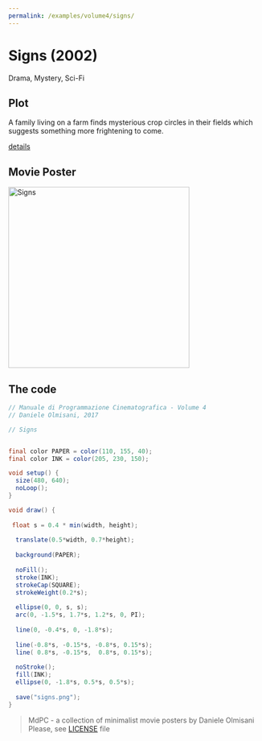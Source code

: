 ```yaml
---
permalink: /examples/volume4/signs/
---
```

# Signs (2002)

Drama, Mystery, Sci-Fi

## Plot
A family living on a farm finds mysterious crop circles in their fields which suggests something more frightening to come.

[details](https://www.imdb.com/title/tt0286106/)

## Movie Poster
<img src="signs.png"  width="360px" title="Signs">


## The code
```java
// Manuale di Programmazione Cinematografica - Volume 4
// Daniele Olmisani, 2017

// Signs


final color PAPER = color(110, 155, 40);
final color INK = color(205, 230, 150);

void setup() {
  size(480, 640);
  noLoop();
}

void draw() {
  
 float s = 0.4 * min(width, height);
  
  translate(0.5*width, 0.7*height);
  
  background(PAPER);
  
  noFill();
  stroke(INK);
  strokeCap(SQUARE);
  strokeWeight(0.2*s);
  
  ellipse(0, 0, s, s);
  arc(0, -1.5*s, 1.7*s, 1.2*s, 0, PI);
  
  line(0, -0.4*s, 0, -1.8*s);
  
  line(-0.8*s, -0.15*s, -0.8*s, 0.15*s);
  line( 0.8*s, -0.15*s,  0.8*s, 0.15*s);
  
  noStroke();
  fill(INK);
  ellipse(0, -1.8*s, 0.5*s, 0.5*s);
  
  save("signs.png");
}
```

> MdPC - a collection of minimalist movie posters
> by Daniele Olmisani
> Please, see [LICENSE](../../LICENSE) file
